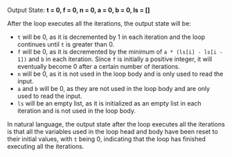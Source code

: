 Output State: **t = 0, f = 0, n = 0, a = 0, b = 0, ls = []**

After the loop executes all the iterations, the output state will be:

* `t` will be 0, as it is decremented by 1 in each iteration and the loop continues until `t` is greater than 0.
* `f` will be 0, as it is decremented by the minimum of `a * (ls[i] - ls[i - 1])` and `b` in each iteration. Since `f` is initially a positive integer, it will eventually become 0 after a certain number of iterations.
* `n` will be 0, as it is not used in the loop body and is only used to read the input.
* `a` and `b` will be 0, as they are not used in the loop body and are only used to read the input.
* `ls` will be an empty list, as it is initialized as an empty list in each iteration and is not used in the loop body.

In natural language, the output state after the loop executes all the iterations is that all the variables used in the loop head and body have been reset to their initial values, with `t` being 0, indicating that the loop has finished executing all the iterations.